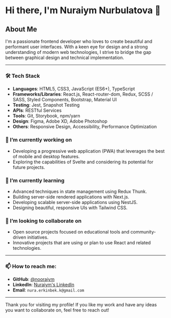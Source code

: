 # Hi there, I'm Nuraiym Nurbulatova 👋

## About Me
I'm a passionate frontend developer who loves to create beautiful and performant user interfaces. With a keen eye for design and a strong understanding of modern web technologies, I strive to bridge the gap between graphical design and technical implementation.

---
### 🛠 Tech Stack
- **Languages**: HTML5, CSS3, JavaScript (ES6+), TypeScript
- **Frameworks/Libraries**: React.js, React-router-dom, Redux, SCSS / SASS, Styled Components, Bootstrap, Material UI
- **Testing**: Jest, Snapshot Testing
- **APIs**: RESTful Services
- **Tools**: Git, Storybook, npm/yarn
- **Design**: Figma, Adobe XD, Adobe Photoshop
- **Others**: Responsive Design, Accessibility, Performance Optimization

### 🔭 I’m currently working on
- Developing a progressive web application (PWA) that leverages the best of mobile and desktop features.
- Exploring the capabilities of Svelte and considering its potential for future projects.

### 🌱 I’m currently learning
- Advanced techniques in state management using Redux Thunk.
- Building server-side rendered applications with Next.js.
- Developing scalable server-side applications using NestJS.
- Designing beautiful, responsive UIs with Tailwind CSS.

### 👯 I’m looking to collaborate on
- Open source projects focused on educational tools and community-driven initiatives.
- Innovative projects that are using or plan to use React and related technologies.

---

### 📫 How to reach me:
- **GitHub**: [@nooraiym](https://github.com/nooraiym)
- **LinkedIn**: [Nuraiym's LinkedIn](www.linkedin.com/in/nurayim-nurbulatova)
- **Email**: `nura.erkinbek.k@gmail.com`

---

Thank you for visiting my profile! If you like my work and have any ideas you want to collaborate on, feel free to reach out!
